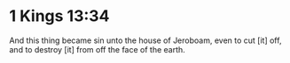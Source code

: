 # 1 Kings 13:34

And this thing became sin unto the house of Jeroboam, even to cut [it] off, and to destroy [it] from off the face of the earth.